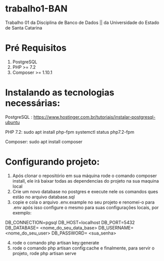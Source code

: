 # trabalho1-BAN
Trabalho 01 da Disciplina de Banco de Dados || da Universidade do Estado de Santa Catarina

# Pré Requisitos
1. PostgreSQL
2. PHP >= 7.2
3. Composer >= 1.10.1

# Instalando as tecnologias necessárias:

PostgreSQL : https://www.hostinger.com.br/tutoriais/instalar-postgresql-ubuntu

PHP 7.2: sudo apt install php-fpm
         systemctl status php7.2-fpm

Composer: sudo apt install composer

# Configurando projeto:

1. Após clonar o repositório em sua máquina rode o comando composer install, ele irá baixar todas as dependencias do projeto na sua maquina local
2. Crie um novo database no postgres e execute nele os comandos ques estão no arquivo database.sql
3. copie e cola o arquivo .env.example no seu projeto e renomei-o para .env após isso configure o mesmo para suas configurações locais, por exemplo:

DB_CONNECTION=pgsql
DB_HOST=localhost
DB_PORT=5432
DB_DATABASE= <nome_do_seu_data_base>
DB_USERNAME= <nome_do_seu_user>
DB_PASSWORD= <sua_senha>

4. rode o comando php artisan key:generate
5. rode o comando php artisan config:cache
e finalmente, para servir o projeto, rode php artisan serve
